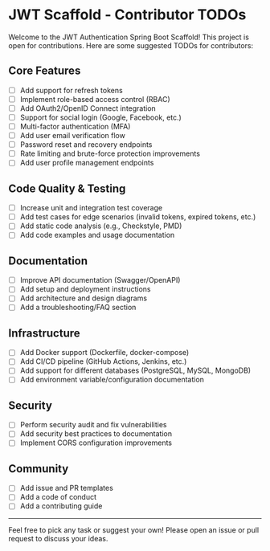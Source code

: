 
# JWT Scaffold - Contributor TODOs

Welcome to the JWT Authentication Spring Boot Scaffold! This project is open for contributions. Here are some suggested TODOs for contributors:

## Core Features
- [ ] Add support for refresh tokens
- [ ] Implement role-based access control (RBAC)
- [ ] Add OAuth2/OpenID Connect integration
- [ ] Support for social login (Google, Facebook, etc.)
- [ ] Multi-factor authentication (MFA)
- [ ] Add user email verification flow
- [ ] Password reset and recovery endpoints
- [ ] Rate limiting and brute-force protection improvements
- [ ] Add user profile management endpoints

## Code Quality & Testing
- [ ] Increase unit and integration test coverage
- [ ] Add test cases for edge scenarios (invalid tokens, expired tokens, etc.)
- [ ] Add static code analysis (e.g., Checkstyle, PMD)
- [ ] Add code examples and usage documentation

## Documentation
- [ ] Improve API documentation (Swagger/OpenAPI)
- [ ] Add setup and deployment instructions
- [ ] Add architecture and design diagrams
- [ ] Add a troubleshooting/FAQ section

## Infrastructure
- [ ] Add Docker support (Dockerfile, docker-compose)
- [ ] Add CI/CD pipeline (GitHub Actions, Jenkins, etc.)
- [ ] Add support for different databases (PostgreSQL, MySQL, MongoDB)
- [ ] Add environment variable/configuration documentation

## Security
- [ ] Perform security audit and fix vulnerabilities
- [ ] Add security best practices to documentation
- [ ] Implement CORS configuration improvements

## Community
- [ ] Add issue and PR templates
- [ ] Add a code of conduct
- [ ] Add a contributing guide

---

Feel free to pick any task or suggest your own! Please open an issue or pull request to discuss your ideas.
